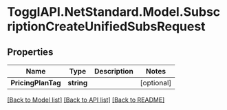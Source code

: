 # TogglAPI.NetStandard.Model.SubscriptionCreateUnifiedSubsRequest
## Properties

Name | Type | Description | Notes
------------ | ------------- | ------------- | -------------
**PricingPlanTag** | **string** |  | [optional] 

[[Back to Model list]](../README.md#documentation-for-models) [[Back to API list]](../README.md#documentation-for-api-endpoints) [[Back to README]](../README.md)

